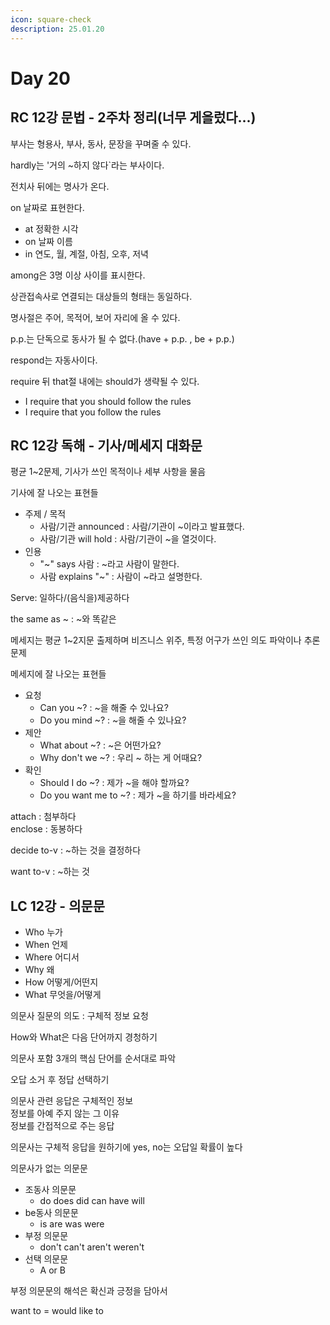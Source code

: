 ```yaml
---
icon: square-check
description: 25.01.20
---
```


# Day 20

## RC 12강 문법 - 2주차 정리(너무 게을렀다...)

부사는 형용사, 부사, 동사, 문장을 꾸며줄 수 있다.

hardly는 '거의 \~하지 않다\`라는 부사이다.

전치사 뒤에는 명사가 온다.

on 날짜로 표현한다.

* at 정확한 시각
* on 날짜 이름
* in 연도, 월, 계절, 아침, 오후, 저녁

among은 3명 이상 사이를 표시한다.

상관접속사로 연결되는 대상들의 형태는 동일하다.

명사절은 주어, 목적어, 보어 자리에 올 수 있다.

p.p.는 단독으로 동사가 될 수 없다.(have + p.p. , be + p.p.)

respond는 자동사이다.

require 뒤 that절 내에는 should가 생략될 수 있다.

* I require that you should follow the rules
* I require that you follow the rules

## RC 12강 독해 - 기사/메세지 대화문

평균 1\~2문제, 기사가 쓰인 목적이나 세부 사항을 물음

기사에 잘 나오는 표현들

* 주제 / 목적
  * 사람/기관 announced : 사람/기관이 \~이라고 발표했다.
  * 사람/기관 will hold : 사람/기관이 \~을 열것이다.
* 인용
  * "\~"  says 사람 : \~라고 사람이 말한다.
  * 사람  explains "\~" : 사람이 \~라고 설명한다.

Serve: 일하다/(음식을)제공하다

the same as \~ : \~와 똑같은

메세지는 평균 1\~2지문 출제하며 비즈니스 위주, 특정 어구가 쓰인 의도 파악이나 추론 문제

메세지에 잘 나오는 표현들

* 요청
  * Can you \~? : \~을 해줄 수 있나요?
  * Do you mind \~? : \~을 해줄 수 있나요?
* 제안
  * What about \~? : \~은 어떤가요?
  * Why don't we \~? : 우리 \~ 하는 게 어때요?
* 확인
  * Should I do \~? : 제가 \~을 해야 할까요?
  * Do you want me to \~? : 제가 \~을 하기를 바라세요?

attach : 첨부하다\
enclose : 동봉하다

decide to-v : \~하는 것을 결정하다

want to-v : \~하는 것

## LC 12강 - 의문문

* Who 누가
* When 언제
* Where 어디서
* Why 왜
* How 어떻게/어떤지
* What 무엇을/어떻게

의문사 질문의 의도 : 구체적 정보 요청

How와 What은 다음 단어까지 경청하기

의문사 포함 3개의 핵심 단어를 순서대로 파악

오답 소거 후 정답 선택하기

의문사 관련 응답은 구체적인 정보\
정보를 아예 주지 않는 그 이유\
정보를 간접적으로 주는 응답

의문사는 구체적 응답을 원하기에 yes, no는 오답일 확률이 높다

의문사가 없는 의문문

* 조동사 의문문
  * do does did can have will
* be동사 의문문
  * is are was were
* 부정 의문문
  * don't can't aren't weren't
* 선택 의문문
  * A or B

부정 의문문의 해석은 확신과 긍정을 담아서

want to = would like to



